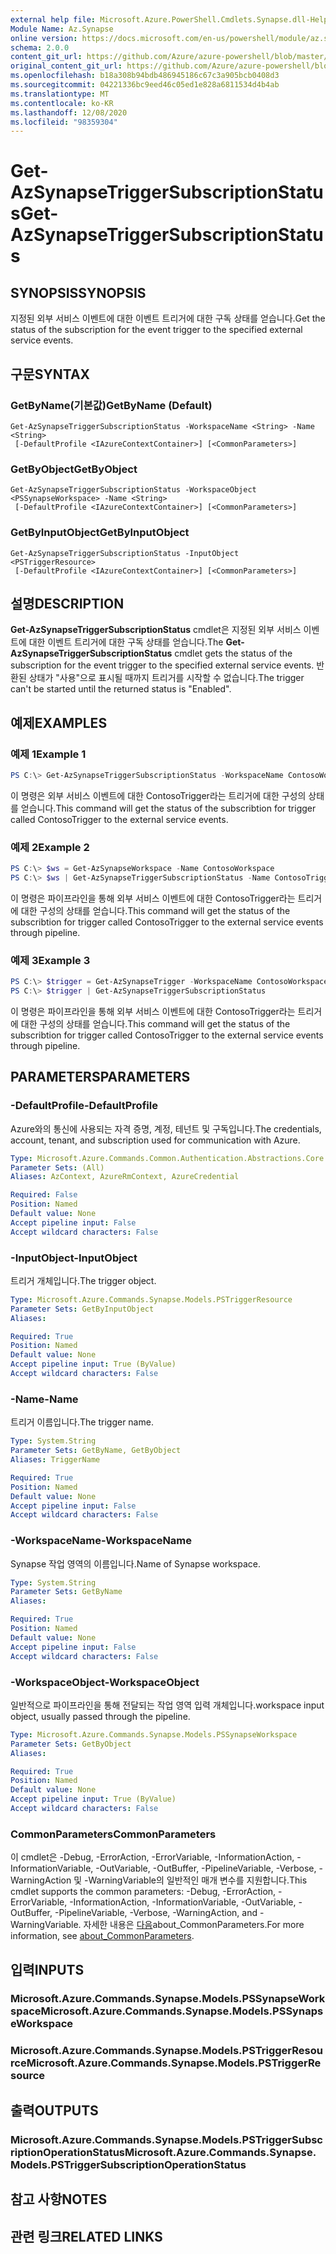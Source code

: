 ```yaml
---
external help file: Microsoft.Azure.PowerShell.Cmdlets.Synapse.dll-Help.xml
Module Name: Az.Synapse
online version: https://docs.microsoft.com/en-us/powershell/module/az.synapse/get-azsynapsetriggersubscriptionstatus
schema: 2.0.0
content_git_url: https://github.com/Azure/azure-powershell/blob/master/src/Synapse/Synapse/help/Get-AzSynapseTriggerSubscriptionStatus.md
original_content_git_url: https://github.com/Azure/azure-powershell/blob/master/src/Synapse/Synapse/help/Get-AzSynapseTriggerSubscriptionStatus.md
ms.openlocfilehash: b18a308b94bdb486945186c67c3a905bcb0408d3
ms.sourcegitcommit: 04221336bc9eed46c05ed1e828a6811534d4b4ab
ms.translationtype: MT
ms.contentlocale: ko-KR
ms.lasthandoff: 12/08/2020
ms.locfileid: "98359304"
---
```

# <span data-ttu-id="8e0af-101">Get-AzSynapseTriggerSubscriptionStatus</span><span class="sxs-lookup"><span data-stu-id="8e0af-101">Get-AzSynapseTriggerSubscriptionStatus</span></span>

## <span data-ttu-id="8e0af-102">SYNOPSIS</span><span class="sxs-lookup"><span data-stu-id="8e0af-102">SYNOPSIS</span></span>
<span data-ttu-id="8e0af-103">지정된 외부 서비스 이벤트에 대한 이벤트 트리거에 대한 구독 상태를 얻습니다.</span><span class="sxs-lookup"><span data-stu-id="8e0af-103">Get the status of the subscription for the event trigger to the specified external service events.</span></span>

## <span data-ttu-id="8e0af-104">구문</span><span class="sxs-lookup"><span data-stu-id="8e0af-104">SYNTAX</span></span>

### <span data-ttu-id="8e0af-105">GetByName(기본값)</span><span class="sxs-lookup"><span data-stu-id="8e0af-105">GetByName (Default)</span></span>
```
Get-AzSynapseTriggerSubscriptionStatus -WorkspaceName <String> -Name <String>
 [-DefaultProfile <IAzureContextContainer>] [<CommonParameters>]
```

### <span data-ttu-id="8e0af-106">GetByObject</span><span class="sxs-lookup"><span data-stu-id="8e0af-106">GetByObject</span></span>
```
Get-AzSynapseTriggerSubscriptionStatus -WorkspaceObject <PSSynapseWorkspace> -Name <String>
 [-DefaultProfile <IAzureContextContainer>] [<CommonParameters>]
```

### <span data-ttu-id="8e0af-107">GetByInputObject</span><span class="sxs-lookup"><span data-stu-id="8e0af-107">GetByInputObject</span></span>
```
Get-AzSynapseTriggerSubscriptionStatus -InputObject <PSTriggerResource>
 [-DefaultProfile <IAzureContextContainer>] [<CommonParameters>]
```

## <span data-ttu-id="8e0af-108">설명</span><span class="sxs-lookup"><span data-stu-id="8e0af-108">DESCRIPTION</span></span>
<span data-ttu-id="8e0af-109">**Get-AzSynapseTriggerSubscriptionStatus** cmdlet은 지정된 외부 서비스 이벤트에 대한 이벤트 트리거에 대한 구독 상태를 얻습니다.</span><span class="sxs-lookup"><span data-stu-id="8e0af-109">The **Get-AzSynapseTriggerSubscriptionStatus** cmdlet gets the status of the subscription for the event trigger to the specified external service events.</span></span> <span data-ttu-id="8e0af-110">반환된 상태가 "사용"으로 표시될 때까지 트리거를 시작할 수 없습니다.</span><span class="sxs-lookup"><span data-stu-id="8e0af-110">The trigger can't be started until the returned status is "Enabled".</span></span>

## <span data-ttu-id="8e0af-111">예제</span><span class="sxs-lookup"><span data-stu-id="8e0af-111">EXAMPLES</span></span>

### <span data-ttu-id="8e0af-112">예제 1</span><span class="sxs-lookup"><span data-stu-id="8e0af-112">Example 1</span></span>
```powershell
PS C:\> Get-AzSynapseTriggerSubscriptionStatus -WorkspaceName ContosoWorkspace -Name ContosoTrigger
```

<span data-ttu-id="8e0af-113">이 명령은 외부 서비스 이벤트에 대한 ContosoTrigger라는 트리거에 대한 구성의 상태를 얻습니다.</span><span class="sxs-lookup"><span data-stu-id="8e0af-113">This command will get the status of the subscribtion for trigger called ContosoTrigger to the external service events.</span></span>

### <span data-ttu-id="8e0af-114">예제 2</span><span class="sxs-lookup"><span data-stu-id="8e0af-114">Example 2</span></span>
```powershell
PS C:\> $ws = Get-AzSynapseWorkspace -Name ContosoWorkspace
PS C:\> $ws | Get-AzSynapseTriggerSubscriptionStatus -Name ContosoTrigger
```

<span data-ttu-id="8e0af-115">이 명령은 파이프라인을 통해 외부 서비스 이벤트에 대한 ContosoTrigger라는 트리거에 대한 구성의 상태를 얻습니다.</span><span class="sxs-lookup"><span data-stu-id="8e0af-115">This command will get the status of the subscribtion for trigger called ContosoTrigger to the external service events through pipeline.</span></span>

### <span data-ttu-id="8e0af-116">예제 3</span><span class="sxs-lookup"><span data-stu-id="8e0af-116">Example 3</span></span>
```powershell
PS C:\> $trigger = Get-AzSynapseTrigger -WorkspaceName ContosoWorkspace -Name ContosoTrigger
PS C:\> $trigger | Get-AzSynapseTriggerSubscriptionStatus
```

<span data-ttu-id="8e0af-117">이 명령은 파이프라인을 통해 외부 서비스 이벤트에 대한 ContosoTrigger라는 트리거에 대한 구성의 상태를 얻습니다.</span><span class="sxs-lookup"><span data-stu-id="8e0af-117">This command will get the status of the subscribtion for trigger called ContosoTrigger to the external service events through pipeline.</span></span>

## <span data-ttu-id="8e0af-118">PARAMETERS</span><span class="sxs-lookup"><span data-stu-id="8e0af-118">PARAMETERS</span></span>

### <span data-ttu-id="8e0af-119">-DefaultProfile</span><span class="sxs-lookup"><span data-stu-id="8e0af-119">-DefaultProfile</span></span>
<span data-ttu-id="8e0af-120">Azure와의 통신에 사용되는 자격 증명, 계정, 테넌트 및 구독입니다.</span><span class="sxs-lookup"><span data-stu-id="8e0af-120">The credentials, account, tenant, and subscription used for communication with Azure.</span></span>

```yaml
Type: Microsoft.Azure.Commands.Common.Authentication.Abstractions.Core.IAzureContextContainer
Parameter Sets: (All)
Aliases: AzContext, AzureRmContext, AzureCredential

Required: False
Position: Named
Default value: None
Accept pipeline input: False
Accept wildcard characters: False
```

### <span data-ttu-id="8e0af-121">-InputObject</span><span class="sxs-lookup"><span data-stu-id="8e0af-121">-InputObject</span></span>
<span data-ttu-id="8e0af-122">트리거 개체입니다.</span><span class="sxs-lookup"><span data-stu-id="8e0af-122">The trigger object.</span></span>

```yaml
Type: Microsoft.Azure.Commands.Synapse.Models.PSTriggerResource
Parameter Sets: GetByInputObject
Aliases:

Required: True
Position: Named
Default value: None
Accept pipeline input: True (ByValue)
Accept wildcard characters: False
```

### <span data-ttu-id="8e0af-123">-Name</span><span class="sxs-lookup"><span data-stu-id="8e0af-123">-Name</span></span>
<span data-ttu-id="8e0af-124">트리거 이름입니다.</span><span class="sxs-lookup"><span data-stu-id="8e0af-124">The trigger name.</span></span>

```yaml
Type: System.String
Parameter Sets: GetByName, GetByObject
Aliases: TriggerName

Required: True
Position: Named
Default value: None
Accept pipeline input: False
Accept wildcard characters: False
```

### <span data-ttu-id="8e0af-125">-WorkspaceName</span><span class="sxs-lookup"><span data-stu-id="8e0af-125">-WorkspaceName</span></span>
<span data-ttu-id="8e0af-126">Synapse 작업 영역의 이름입니다.</span><span class="sxs-lookup"><span data-stu-id="8e0af-126">Name of Synapse workspace.</span></span>

```yaml
Type: System.String
Parameter Sets: GetByName
Aliases:

Required: True
Position: Named
Default value: None
Accept pipeline input: False
Accept wildcard characters: False
```

### <span data-ttu-id="8e0af-127">-WorkspaceObject</span><span class="sxs-lookup"><span data-stu-id="8e0af-127">-WorkspaceObject</span></span>
<span data-ttu-id="8e0af-128">일반적으로 파이프라인을 통해 전달되는 작업 영역 입력 개체입니다.</span><span class="sxs-lookup"><span data-stu-id="8e0af-128">workspace input object, usually passed through the pipeline.</span></span>

```yaml
Type: Microsoft.Azure.Commands.Synapse.Models.PSSynapseWorkspace
Parameter Sets: GetByObject
Aliases:

Required: True
Position: Named
Default value: None
Accept pipeline input: True (ByValue)
Accept wildcard characters: False
```

### <span data-ttu-id="8e0af-129">CommonParameters</span><span class="sxs-lookup"><span data-stu-id="8e0af-129">CommonParameters</span></span>
<span data-ttu-id="8e0af-130">이 cmdlet은 -Debug, -ErrorAction, -ErrorVariable, -InformationAction, -InformationVariable, -OutVariable, -OutBuffer, -PipelineVariable, -Verbose, -WarningAction 및 -WarningVariable의 일반적인 매개 변수를 지원합니다.</span><span class="sxs-lookup"><span data-stu-id="8e0af-130">This cmdlet supports the common parameters: -Debug, -ErrorAction, -ErrorVariable, -InformationAction, -InformationVariable, -OutVariable, -OutBuffer, -PipelineVariable, -Verbose, -WarningAction, and -WarningVariable.</span></span> <span data-ttu-id="8e0af-131">자세한 내용은 [다음](http://go.microsoft.com/fwlink/?LinkID=113216)about_CommonParameters.</span><span class="sxs-lookup"><span data-stu-id="8e0af-131">For more information, see [about_CommonParameters](http://go.microsoft.com/fwlink/?LinkID=113216).</span></span>

## <span data-ttu-id="8e0af-132">입력</span><span class="sxs-lookup"><span data-stu-id="8e0af-132">INPUTS</span></span>

### <span data-ttu-id="8e0af-133">Microsoft.Azure.Commands.Synapse.Models.PSSynapseWorkspace</span><span class="sxs-lookup"><span data-stu-id="8e0af-133">Microsoft.Azure.Commands.Synapse.Models.PSSynapseWorkspace</span></span>

### <span data-ttu-id="8e0af-134">Microsoft.Azure.Commands.Synapse.Models.PSTriggerResource</span><span class="sxs-lookup"><span data-stu-id="8e0af-134">Microsoft.Azure.Commands.Synapse.Models.PSTriggerResource</span></span>

## <span data-ttu-id="8e0af-135">출력</span><span class="sxs-lookup"><span data-stu-id="8e0af-135">OUTPUTS</span></span>

### <span data-ttu-id="8e0af-136">Microsoft.Azure.Commands.Synapse.Models.PSTriggerSubscriptionOperationStatus</span><span class="sxs-lookup"><span data-stu-id="8e0af-136">Microsoft.Azure.Commands.Synapse.Models.PSTriggerSubscriptionOperationStatus</span></span>

## <span data-ttu-id="8e0af-137">참고 사항</span><span class="sxs-lookup"><span data-stu-id="8e0af-137">NOTES</span></span>

## <span data-ttu-id="8e0af-138">관련 링크</span><span class="sxs-lookup"><span data-stu-id="8e0af-138">RELATED LINKS</span></span>

